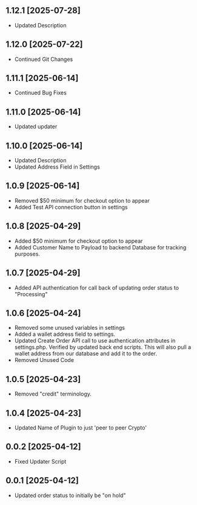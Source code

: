 ## 1.12.1 [2025-07-28]
- Updated Description


## 1.12.0 [2025-07-22]
- Continued Git Changes


## 1.11.1 [2025-06-14]
- Continued Bug Fixes 

## 1.11.0 [2025-06-14]
- Updated updater

## 1.10.0 [2025-06-14]
- Updated Description
- Updated Address Field in Settings

## 1.0.9 [2025-06-14]
- Removed $50 minimum for checkout option to appear
- Added Test API connection button in settings

## 1.0.8 [2025-04-29]
- Added $50 minimum for checkout option to appear
- Added Customer Name to Payload to backend Database for tracking purposes.

## 1.0.7 [2025-04-29]
- Added API authentication for call back of updating order status to "Processing"

## 1.0.6 [2025-04-24]
- Removed some unused variables in settings
- Added a wallet address field to settings.
- Updated Create Order API call to use authentication attributes in settings.php. Verified by updated back end scripts. This will also pull a wallet address from our database and add it to the order. 
- Removed Unused Code

## 1.0.5 [2025-04-23]
- Removed "credit" terminology. 

## 1.0.4 [2025-04-23]
- Updated Name of Plugin to just 'peer to peer Crypto'

## 0.0.2 [2025-04-12]

- Fixed Updater Script


## 0.0.1 [2025-04-12]

- Updated order status to initially be "on hold"

